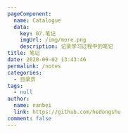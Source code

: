```yaml
---
pageComponent: 
  name: Catalogue
  data: 
    key: 07.笔记
    imgUrl: /img/more.png
    description: 记录学习过程中的笔记
title: 笔记
date: 2020-09-02 13:43:46
permalink: /notes
categories: 
  - 目录页
tags: 
  - null
author: 
  name: nanbei
  link: https://github.com/hedongshu
comment: false
---
```

